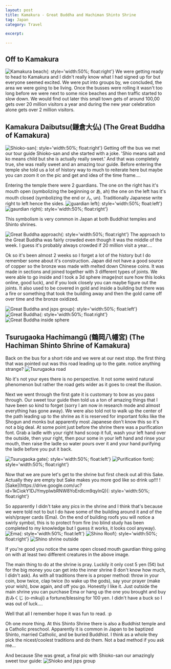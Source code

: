 ```yaml
---
layout: post
title: Kamakura - Great Buddha and Hachiman Shinto Shrine
tag: Japan
category: Travel

excerpt: 

---
```


## Off to Kamakura

![Kamakura beach](https://drive.google.com/uc?id=1lPDnYtc4RDfv33ial3p9-rFgePw06tF5yg){: style='width:50%; float:right'}
We were getting ready to head to Kamakura and I didn't really know what I had signed up for but everyone seemed excited. We were put into groups by, we concluded, the area we were going to be living. Once the busses were rolling it wasn't too long before we were next to some nice beaches and then traffic started to slow down. We would find out later this small town gets of around 100,00 gets over 20 million visitors a year and during the new year celebration alone gets over 2 million visitors.

## Kamakura Daibutsu(鎌倉大仏) (The Great Buddha of Kamakura)

![Shioko-san](https://drive.google.com/uc?id=1ZDH6lj8CmUaI_4G9CPHs_OfBGQbFRBPvvQ){: style='width:50%; float:right'}
Getting off the bus we met our tour guide Shioko-san and she started with a joke. 'Shio means salt and ko means child but she is actually really sweet.'  And that was completely true, she was really sweet and an amazing tour guide. Before entering the temple she told us a lot of history way to much to reiterate here but maybe you can zoom it on the pic and get and idea of the time frame....

Entering the temple there were 2 guardians. The one on the right has it's mouth open (symbolizing the beginning or あ, ah) the one on the left has it's mouth closed (symbolizing the end or ん, un). Traditionally Japanese write right to left hence the sides.
![guardian left](https://drive.google.com/uc?id=1XZ_JiqkK9c1cRsh6wFN_ew96NP-4EmeoWg){: style='width:50%; float:left'}
![gaurdian right](https://drive.google.com/uc?id=1IkeycSoQFL5U7w-59cSHIGg202i4m165LQ){: style='width:50%; float:right'}
<div style="clear: both;"></div>
This symbolism is very common in Japan at both Buddhist temples and Shinto shrines.

![Great Buddha approach](https://drive.google.com/uc?id=1BCJrrNCFZfMBbzawZ1r5q-Aver8gjel3mg){: style='width:50%; float:right'}
The approach to the Great Buddha was fairly crowded even though it was the middle of the week. I guess it's probably always crowded if 20 million visit a year....

Ok so it's been almost 2 weeks so I forget a lot of the history but I do remember some about it's construction. Japan did not have a good source of copper so the bronze was made with melted down Chinese coins. It was made in sections and joined together with 3 different types of joints. We were able to go inside and I took a 3d sphere image(not sure how this looks online, good luck), and if you look closely you can maybe figure out the joints. It also used to be covered in gold and inside a building but there was a fire or something that took the building away and then the gold came off over time and the bronze oxidized.

![Great Buddha and jsps group](https://drive.google.com/uc?id=1rDxKFpx4ZpdNqQLdKzw5ovBIzc-ISggQmA){: style='width:50%; float:left'}
![Great Buddha](https://drive.google.com/uc?id=1NjlRco3LhEbILLkESPI0GzPThIMAJe2ElQ){: style='width:50%; float:right'}
![Great Buddha inside sphere](https://drive.google.com/uc?id=1Gx8OQjl5vA9WdnsdHvzwOJ7osvg3mNssdg)
<div style="clear: both;"></div>

## Tsurugaoka Hachimangū (鶴岡八幡宮) (The Hachiman Shinto Shrine of Kamakura)

Back on the bus for a short ride and we were at our next stop. the first thing that was pointed out was this road leading up to the gate. notice anything strange?
![Tsurugaoka road](https://drive.google.com/uc?id=1ETIArWn_Mg96KKEIYb4P4o5ElMSwW8SETg)

No it's not your eyes there is no perspective. It not some weird natural phenomenon but rather the road gets wider as it goes to creat the illusion.

Next we went through the first gate it is customary to bow  as you pass through. Our sweet tour guide then told us a ton of amazing things that I have been so kind to forget (sorry I am now in research mode and almost everything has gone away).
We were also told not to walk up the center of the path leading up to the shrine as it is reserved for important folks like the Shogun and monks but apparently most Japanese don't know this so it's not a big deal. At some point just before the shrine there was a purification font. Grab a ladle with your right hand scoop it full, wash your left hand over the outside, then your right, then pour some in your left hand and rinse your mouth, then raise the ladle so water pours over​ it and your hand purifying the ladle before you put it back.

![Tsurugaoka gate](https://drive.google.com/uc?id=1tBKKVCVLCWh45CarL3mY39QLaQ13FRMIxA){: style='width:50%; float:left'}
![Purification font](https://drive.google.com/uc?id=1X1CY9d4Aw7RK2aFrzAlS0Wht-Rl2SODlRQ){: style='width:50%; float:right'}
<div style="clear: both;"></div>
Now that we are pure let's get to the shrine but first check out all this Sake. Actually they are empty but Sake makes you more god like so drink up!!!
![Sake](https://drive.google.com/uc?id=1kCiokY1DJYmypIwbRNW8YoErdlcm9qylnQ){: style='width:50%; float:right'}
<div style="clear: both;"></div>

So apparently I didn't take any pics in the shrine and I think that's because we were told not to but I do have some of the building around it and of the wish/prayer cards (Ema). On the end of building roofs you will notice a swirly symbol, this is to protect from fire (no blind study has been completed to my knowledge but I guess it works, it looks cool anyway). 
![Ema](https://drive.google.com/uc?id=1As1m1WCwPIgwuP_vrOtG7yoVwoey6n5E1g){: style='width:50%; float:left'}
![Shino Roof](https://drive.google.com/uc?id=1Etin6KAKaYv0KWfAAWlfIlowqN_UTkD9AA){: style='width:50%; float:right'}
![Shino shrine outside](https://drive.google.com/uc?id=1u5dIIDvtQEAUnV2OBscpBcvq0rzifWpr-Q)
<div style="clear: both;"></div>
If you're good you notice the same open closed mouth gaurdian thing going on with at least two different creatures in the above image.

The main thing to do at the shrine is pray. Luckily it only cost 5 yen (5¢) but for the big money you can get into the inner shrine (I don't know how much, I didn't ask). As with all traditions there is a proper method: throw in your coin, bow twice, clap twice (to wake up the gods), say your prayer (make your wish), bow again, and off you go. Honestly I like it. Just outside the main shrine you can purchase Ema or hang up the one you brought and buy おみくじ (o-mikuji) a fortune/blessing for 100 yen. I didn't have a buck so I was out of luck....

Well that all I remember hope it was fun to read. :p

Oh one more thing. At this Shinto Shrine there is also a Buddhist temple and a Catholic preschool. Apparently it is common in Japan to be baptized Shinto, married Catholic, and be buried Buddhist. I think as a whole they pick the nicest​/coolest traditions and do them. Not a bad method if you ask me...

And because She was great, a final pic with Shioko-san our amazingly sweet tour guide:
![Shioko and jsps group](https://drive.google.com/uc?id=1A9_uk7-7J_-dMad7AxVaBAs9Hh1h23kzEA)
